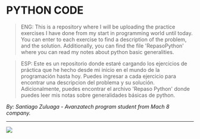 # PYTHON CODE
>ENG: This is a repository where I will be uploading the practice exercises I have done from my start in programming world until today. You can enter to each exercise to find a description of the problem, and the solution. Additionally, you can find the file 'RepasoPython' where you can read my notes about python basic generalities.

>ESP: Este es un repositorio donde estaré cargando los ejercicios de práctica que he hecho desde mi inicio en el mundo de la programación hasta hoy. Puedes ingresar a cada ejercicio para encontrar una descripcion del problema y su solución. Adicionalmente, puedes encontrar el archivo 'Repaso Python' donde puedes leer mis notas sobre generalidades básicas de python.

*By: Santiago Zuluaga - Avanzatech program student from Mach 8 company.*

------------


<image src="https://upload.wikimedia.org/wikipedia/commons/f/f8/Python_logo_and_wordmark.svg" ></image>
